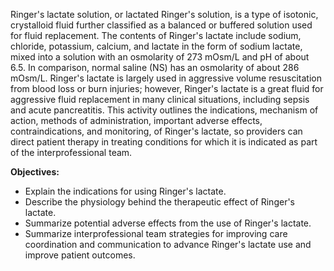 Ringer's lactate solution, or lactated Ringer's solution, is a type of isotonic, crystalloid fluid further classified as a balanced or buffered solution used for fluid replacement. The contents of Ringer's lactate include sodium, chloride, potassium, calcium, and lactate in the form of sodium lactate, mixed into a solution with an osmolarity of 273 mOsm/L and pH of about 6.5. In comparison, normal saline (NS) has an osmolarity of about 286 mOsm/L. Ringer's lactate is largely used in aggressive volume resuscitation from blood loss or burn injuries; however, Ringer's lactate is a great fluid for aggressive fluid replacement in many clinical situations, including sepsis and acute pancreatitis. This activity outlines the indications, mechanism of action, methods of administration, important adverse effects, contraindications, and monitoring, of Ringer's lactate, so providers can direct patient therapy in treating conditions for which it is indicated as part of the interprofessional team.

**Objectives:**
- Explain the indications for using Ringer's lactate.
- Describe the physiology behind the therapeutic effect of Ringer's lactate.
- Summarize potential adverse effects from the use of Ringer's lactate.
- Summarize interprofessional team strategies for improving care coordination and communication to advance Ringer's lactate use and improve patient outcomes.